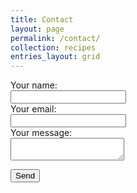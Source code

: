 ```yaml
---
title: Contact
layout: page
permalink: /contact/
collection: recipes
entries_layout: grid
---
```


<form action="https://formspree.io/mwknddww" method="POST">
  <label>
    Your name:
    <br>
    <input type="text" name="name">
  </label>
  <br>
  <label>
    Your email:
    <br>
    <input type="text" name="email">
  </label>
  <br>
  <label>
    Your message:
    <br>
    <textarea name="message"></textarea>
  </label>

  <!-- your other form fields go here -->

  <button type="submit">Send</button>
</form>
